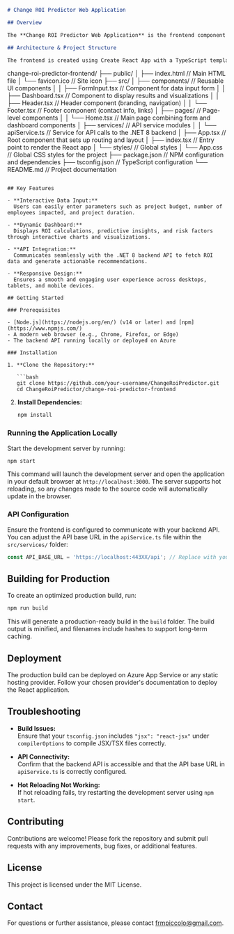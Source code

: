 ```markdown
# Change ROI Predictor Web Application

## Overview

The **Change ROI Predictor Web Application** is the frontend component of the Change ROI Predictor solution. Built with React and TypeScript, this application provides an intuitive user interface for inputting transformation project parameters and visualizing calculated ROI along with predictive insights. It communicates with the .NET 8 backend API to fetch data and deliver real-time, interactive dashboards that support informed decision-making.

## Architecture & Project Structure

The frontend is created using Create React App with a TypeScript template, and its structure is designed for modularity and maintainability:

```
change-roi-predictor-frontend/
├── public/
│   ├── index.html                // Main HTML file
│   └── favicon.ico               // Site icon
├── src/
│   ├── components/               // Reusable UI components
│   │   ├── FormInput.tsx         // Component for data input form
│   │   ├── Dashboard.tsx         // Component to display results and visualizations
│   │   ├── Header.tsx            // Header component (branding, navigation)
│   │   └── Footer.tsx            // Footer component (contact info, links)
│   ├── pages/                    // Page-level components
│   │   └── Home.tsx              // Main page combining form and dashboard components
│   ├── services/                 // API service modules
│   │   └── apiService.ts         // Service for API calls to the .NET 8 backend
│   ├── App.tsx                   // Root component that sets up routing and layout
│   ├── index.tsx                 // Entry point to render the React app
│   └── styles/                   // Global styles
│       └── App.css               // Global CSS styles for the project
├── package.json                  // NPM configuration and dependencies
├── tsconfig.json                 // TypeScript configuration
└── README.md                     // Project documentation
```

## Key Features

- **Interactive Data Input:**  
  Users can easily enter parameters such as project budget, number of employees impacted, and project duration.

- **Dynamic Dashboard:**  
  Displays ROI calculations, predictive insights, and risk factors through interactive charts and visualizations.

- **API Integration:**  
  Communicates seamlessly with the .NET 8 backend API to fetch ROI data and generate actionable recommendations.

- **Responsive Design:**  
  Ensures a smooth and engaging user experience across desktops, tablets, and mobile devices.

## Getting Started

### Prerequisites

- [Node.js](https://nodejs.org/en/) (v14 or later) and [npm](https://www.npmjs.com/)
- A modern web browser (e.g., Chrome, Firefox, or Edge)
- The backend API running locally or deployed on Azure

### Installation

1. **Clone the Repository:**

   ```bash
   git clone https://github.com/your-username/ChangeRoiPredictor.git
   cd ChangeRoiPredictor/change-roi-predictor-frontend
   ```

2. **Install Dependencies:**

   ```bash
   npm install
   ```

### Running the Application Locally

Start the development server by running:

```bash
npm start
```

This command will launch the development server and open the application in your default browser at `http://localhost:3000`. The server supports hot reloading, so any changes made to the source code will automatically update in the browser.

### API Configuration

Ensure the frontend is configured to communicate with your backend API. You can adjust the API base URL in the `apiService.ts` file within the `src/services/` folder:

```typescript
const API_BASE_URL = 'https://localhost:443XX/api'; // Replace with your actual backend URL
```

## Building for Production

To create an optimized production build, run:

```bash
npm run build
```

This will generate a production-ready build in the `build` folder. The build output is minified, and filenames include hashes to support long-term caching.

## Deployment

The production build can be deployed on Azure App Service or any static hosting provider. Follow your chosen provider's documentation to deploy the React application.

## Troubleshooting

- **Build Issues:**  
  Ensure that your `tsconfig.json` includes `"jsx": "react-jsx"` under `compilerOptions` to compile JSX/TSX files correctly.
  
- **API Connectivity:**  
  Confirm that the backend API is accessible and that the API base URL in `apiService.ts` is correctly configured.

- **Hot Reloading Not Working:**  
  If hot reloading fails, try restarting the development server using `npm start`.

## Contributing

Contributions are welcome! Please fork the repository and submit pull requests with any improvements, bug fixes, or additional features.

## License

This project is licensed under the MIT License.

## Contact

For questions or further assistance, please contact [frmpiccolo@gmail.com](mailto:frmpiccolo@gmail.com).
```